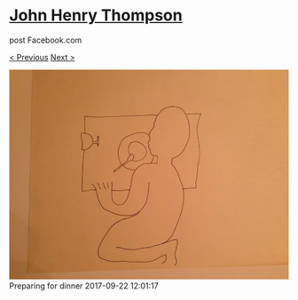 # [John Henry Thompson](../README.md)
post Facebook.com

[< Previous](2017-09-22-2.md) [Next >](2017-09-22-4.md)

[![](../media/2017-09-22/Timeline-Photos-Preparing-for-dinner.jpg)](../README.md)
Preparing for dinner
2017-09-22 12:01:17